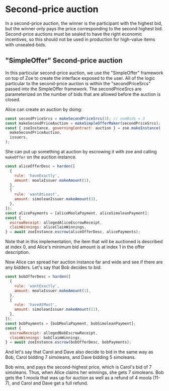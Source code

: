 # Second-price auction

In a second-price auction, the winner is the participant with the
highest bid, but the winner only pays the price corresponding to the
second highest bid. Second-price auctions must be sealed to have the
right economic incentives, so this should not be used in production
for high-value items with unsealed-bids.

## "SimpleOffer" Second-price auction

In this particular second-price auction, we use the "SimpleOffer"
framework on top of Zoe to create the interface exposed to the user.
All of the logic particular to the second-price auction is within the
"secondPriceSrcs" passed into the SimpleOffer framework. The
secondPriceSrcs are parameterized on the number of bids that are
allowed before the auction is closed.

Alice can create an auction by doing:

```js
const secondPriceSrcs = makeSecondPriceSrcs(3); // numBids = 3
const makeSecondPriceAuction = makeSimpleOfferMaker(secondPriceSrcs);
const { zoeInstance, governingContract: auction } = zoe.makeInstance(
  makeSecondPriceAuction,
  issuers,
);
```

She can put up something at auction by escrowing it with zoe and
calling `makeOffer` on the auction instance.

```js
const aliceOfferDesc = harden([
  {
    rule: 'haveExactly',
    amount: moolaIssuer.makeAmount(1),
  },
  {
    rule: 'wantAtLeast',
    amount: simoleanIssuer.makeAmount(3),
  },
]);
const alicePayments = [aliceMoolaPayment, aliceSimoleanPayment];
const {
  escrowReceipt: allegedAliceEscrowReceipt,
  claimWinnings: aliceClaimWinnings,
} = await zoeInstance.escrow(aliceOfferDesc, alicePayments);
```

Note that in this implementation, the item that will be auctioned is
described at index 0, and Alice's minimum bid amount is at index 1 in
the offer description. 

Now Alice can spread her auction instance far and wide and see if
there are any bidders. Let's say that Bob decides to bid:

```js
const bobOfferDesc = harden([
  {
    rule: 'wantExactly',
    amount: moolaIssuer.makeAmount(1),
  },
  {
    rule: 'haveAtMost',
    amount: simoleanIssuer.makeAmount(11),
  },
]);
const bobPayments = [bobMoolaPayment, bobSimoleanPayment];
const {
  escrowReceipt: allegedBobEscrowReceipt,
  claimWinnings: bobClaimWinnings,
} = await zoeInstance.escrow(bobOfferDesc, bobPayments);
```

And let's say that Carol and Dave also decide to bid in the same way
as Bob, Carol bidding 7 simoleans, and Dave bidding 5 simoleans.

Bob wins, and pays the second-highest price, which is Carol's bid of 7
simoleans. Thus, when Alice claims her winnings, she gets 7 simoleans.
Bob gets the 1 moola that was up for auction as well as a refund of 4
moola (11-7), and Carol and Dave get a full refund.
